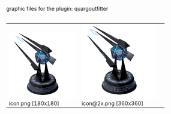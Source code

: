 graphic files for the plugin: quargoutfitter<br>
<br>
<table>
	<tr valign="bottom">
		<td><a href="https://github.com/Nova1422/plugins/blob/main/myplugins/quargoutfitter/icon.png"><img src="https://raw.githubusercontent.com/Nova1422/plugins/refs/heads/main/myplugins/quargoutfitter/icon.png" width="180" height="180"></a><br>
		icon.png [180x180]</td>
		<td><a href="https://github.com/Nova1422/plugins/blob/main/myplugins/quargoutfitter/icon@2x.png"><img src="https://raw.githubusercontent.com/Nova1422/plugins/refs/heads/main/myplugins/quargoutfitter/icon@2x.png" height="200"></a><br>
		icon@2x.png [360x360]</td>
		<td></td>
	</tr>
</table>
